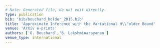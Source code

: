 ```yaml
---
# Note: Generated file, do not edit directly.
type: publication
bib: 'bib/bouchard_holder_2015.bib'
title: 'Approximate Inference with the Variational H\\"older Bound'
venue: 'ArXiv e-prints'
authors: ['G. Bouchard','B. Lakshminarayanan']
venue_type: international
---
```

